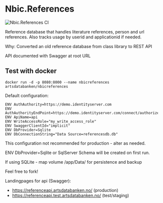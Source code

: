# Nbic.References

![Nbic.References CI](https://github.com/Artsdatabanken/Nbic.References/actions/workflows/dotnetcore/badge.svg)

Reference database that handles literature references, person and url references. Also tracks usage by userid and applicationid if needed.

Why: Converted an old reference database from class library to REST API

API documented with Swagger at root URL


## Test with docker
```<language>
docker run -d -p 8080:8000 --name nbicreferences artsdatabanken/nbicreferences
```

Default configuration:
```<language>
ENV AuthAuthority=https://demo.identityserver.com
ENV AuthAuthorityEndPoint=https://demo.identityserver.com/connect/authorize
ENV ApiName=api
ENV WriteAccessRole="my_write_access_role"
ENV SwaggerClientId="implicit"
ENV DbProvider=Sqlite
ENV DbConnectionString="Data Source=referencesdb.db"
```

This configuration not recommended for production - alter as needed.

ENV DbProvider=Sqlite or SqlServer
Schema will be created on first run.

If using SQLite - map volume /app/Data/ for persistence and backup 

Feel free to fork!

Landingpages for api (Swagger):

- https://referenceapi.artsdatabanken.no/ (production)
- https://referenceapi.test.artsdatabanken.no/ (test/staging)

